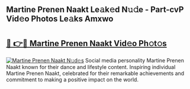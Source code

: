 ## Martine Prenen Naakt Le𝚊k𝚎d N𝚞𝚍e - Part-cvP Vid𝚎o Photos Le𝚊ks Amxwo

# <h2><a href="http://fbaaye3.evod.top/?m=Martine+Prenen+Naakt">🔗 👉🔴 Martine Prenen Naakt Vid𝚎o Ph𝚘t𝚘s</a></h2>

[![Martine Prenen Naakt N𝚞d𝚎s](https://i.imgur.com/8V9OHl7.gif)](http://fbaaye3.evod.top/?m=Martine+Prenen+Naakt)
Social media personality Martine Prenen Naakt known for their dance and lifestyle content. Inspiring individual Martine Prenen Naakt, celebrated for their remarkable achievements and commitment to making a positive impact on the world. 
